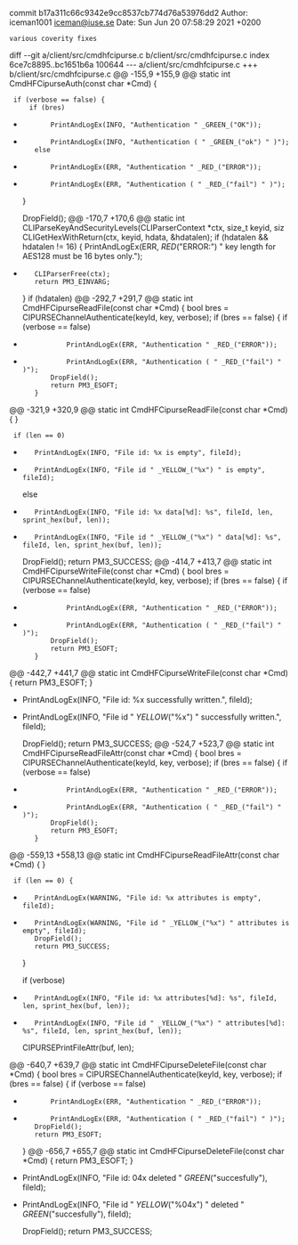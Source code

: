 commit b17a311c66c9342e9cc8537cb774d76a53976dd2
Author: iceman1001 <iceman@iuse.se>
Date:   Sun Jun 20 07:58:29 2021 +0200

    various coverity fixes

diff --git a/client/src/cmdhfcipurse.c b/client/src/cmdhfcipurse.c
index 6ce7c8895..bc1651b6a 100644
--- a/client/src/cmdhfcipurse.c
+++ b/client/src/cmdhfcipurse.c
@@ -155,9 +155,9 @@ static int CmdHFCipurseAuth(const char *Cmd) {
 
     if (verbose == false) {
         if (bres)
-            PrintAndLogEx(INFO, "Authentication " _GREEN_("OK"));
+            PrintAndLogEx(INFO, "Authentication ( " _GREEN_("ok") " )");
         else
-            PrintAndLogEx(ERR, "Authentication " _RED_("ERROR"));
+            PrintAndLogEx(ERR, "Authentication ( " _RED_("fail") " )");
     }
 
     DropField();
@@ -170,7 +170,6 @@ static int CLIParseKeyAndSecurityLevels(CLIParserContext *ctx, size_t keyid, siz
     CLIGetHexWithReturn(ctx, keyid, hdata, &hdatalen);
     if (hdatalen && hdatalen != 16) {
         PrintAndLogEx(ERR, _RED_("ERROR:") " key length for AES128 must be 16 bytes only.");
-        CLIParserFree(ctx);
         return PM3_EINVARG;
     }
     if (hdatalen)
@@ -292,7 +291,7 @@ static int CmdHFCipurseReadFile(const char *Cmd) {
         bool bres = CIPURSEChannelAuthenticate(keyId, key, verbose);
         if (bres == false) {
             if (verbose == false)
-                PrintAndLogEx(ERR, "Authentication " _RED_("ERROR"));
+                PrintAndLogEx(ERR, "Authentication ( " _RED_("fail") " )");
             DropField();
             return PM3_ESOFT;
         }
@@ -321,9 +320,9 @@ static int CmdHFCipurseReadFile(const char *Cmd) {
     }
 
     if (len == 0)
-        PrintAndLogEx(INFO, "File id: %x is empty", fileId);
+        PrintAndLogEx(INFO, "File id " _YELLOW_("%x") " is empty", fileId);
     else
-        PrintAndLogEx(INFO, "File id: %x data[%d]: %s", fileId, len, sprint_hex(buf, len));
+        PrintAndLogEx(INFO, "File id " _YELLOW_("%x") " data[%d]: %s", fileId, len, sprint_hex(buf, len));
 
     DropField();
     return PM3_SUCCESS;
@@ -414,7 +413,7 @@ static int CmdHFCipurseWriteFile(const char *Cmd) {
         bool bres = CIPURSEChannelAuthenticate(keyId, key, verbose);
         if (bres == false) {
             if (verbose == false)
-                PrintAndLogEx(ERR, "Authentication " _RED_("ERROR"));
+                PrintAndLogEx(ERR, "Authentication ( " _RED_("fail") " )");
             DropField();
             return PM3_ESOFT;
         }
@@ -442,7 +441,7 @@ static int CmdHFCipurseWriteFile(const char *Cmd) {
         return PM3_ESOFT;
     }
 
-    PrintAndLogEx(INFO, "File id: %x successfully written.", fileId);
+    PrintAndLogEx(INFO, "File id " _YELLOW_("%x") " successfully written.", fileId);
 
     DropField();
     return PM3_SUCCESS;
@@ -524,7 +523,7 @@ static int CmdHFCipurseReadFileAttr(const char *Cmd) {
         bool bres = CIPURSEChannelAuthenticate(keyId, key, verbose);
         if (bres == false) {
             if (verbose == false)
-                PrintAndLogEx(ERR, "Authentication " _RED_("ERROR"));
+                PrintAndLogEx(ERR, "Authentication ( " _RED_("fail") " )");
             DropField();
             return PM3_ESOFT;
         }
@@ -559,13 +558,13 @@ static int CmdHFCipurseReadFileAttr(const char *Cmd) {
     }
 
     if (len == 0) {
-        PrintAndLogEx(WARNING, "File id: %x attributes is empty", fileId);
+        PrintAndLogEx(WARNING, "File id " _YELLOW_("%x") " attributes is empty", fileId);
         DropField();
         return PM3_SUCCESS;
     }
 
     if (verbose)
-        PrintAndLogEx(INFO, "File id: %x attributes[%d]: %s", fileId, len, sprint_hex(buf, len));
+        PrintAndLogEx(INFO, "File id " _YELLOW_("%x") " attributes[%d]: %s", fileId, len, sprint_hex(buf, len));
 
     CIPURSEPrintFileAttr(buf, len);
 
@@ -640,7 +639,7 @@ static int CmdHFCipurseDeleteFile(const char *Cmd) {
     bool bres = CIPURSEChannelAuthenticate(keyId, key, verbose);
     if (bres == false) {
         if (verbose == false)
-            PrintAndLogEx(ERR, "Authentication " _RED_("ERROR"));
+            PrintAndLogEx(ERR, "Authentication ( " _RED_("fail") " )");
         DropField();
         return PM3_ESOFT;
     }
@@ -656,7 +655,7 @@ static int CmdHFCipurseDeleteFile(const char *Cmd) {
         return PM3_ESOFT;
     }
 
-    PrintAndLogEx(INFO, "File id: 04x deleted " _GREEN_("succesfully"), fileId);
+    PrintAndLogEx(INFO, "File id " _YELLOW_("%04x") " deleted " _GREEN_("succesfully"), fileId);
 
     DropField();
     return PM3_SUCCESS;
